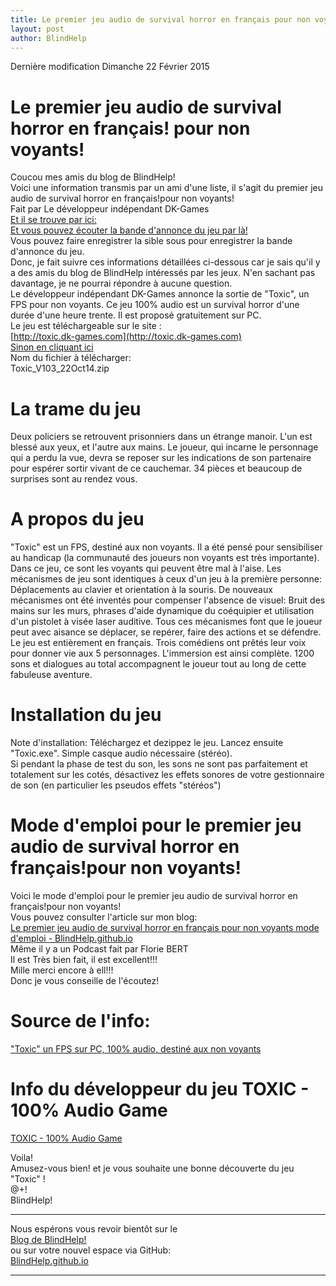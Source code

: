 ```yaml
---
title: Le premier jeu audio de survival horror en français pour non voyants
layout: post
author: BlindHelp
---
```


<footer>Dernière modification Dimanche 22 Février 2015</footer>


# Le premier jeu audio de survival horror en français! pour non voyants!                 
Coucou mes amis du blog de BlindHelp!               
Voici une information transmis par un ami d'une liste, il s'agit du premier jeu audio de survival horror en français!pour non voyants!                            
Fait par Le développeur indépendant DK-Games                 
[Et il se trouve par ici:](http://toxic.dk-games.com/)                 
[Et vous pouvez écouter la bande d'annonce du jeu par là!](http://www.dk-games.com/Toxic-BandeAnnonce-Sep18.mp3)              
Vous pouvez faire enregistrer la sible sous pour enregistrer la bande d'annonce du jeu.                   
Donc, je fait suivre ces informations détaillées ci-dessous car je sais qu'il y a des amis du blog de BlindHelp intéressés par les jeux. N'en sachant pas
davantage, je ne pourrai répondre à aucune question.         
Le développeur indépendant DK-Games annonce la sortie de "Toxic", un FPS pour non voyants. Ce jeu 100% audio est un survival horror d'une durée d'une heure
trente. Il est proposé gratuitement sur PC.                  
Le jeu est téléchargeable sur le site :                
[http://toxic.dk-games.com](http://toxic.dk-games.com)                         
[Sinon en cliquant ici](http://www.dk-games.com/Toxic_V103_22Oct14.zip)              
Nom du fichier à télécharger:                    
Toxic_V103_22Oct14.zip                   

# La trame du jeu
Deux policiers se retrouvent prisonniers dans un étrange manoir. L'un est blessé aux yeux, et l'autre aux mains. Le joueur, qui incarne le personnage qui
a perdu la vue, devra se reposer sur les indications de son partenaire pour espérer sortir vivant de ce cauchemar. 34 pièces et beaucoup de surprises sont
au rendez vous.

# A propos du jeu
"Toxic" est un FPS, destiné aux non voyants. Il a été pensé pour sensibiliser au handicap (la communauté des joueurs non voyants est très importante).                     
Dans ce jeu, ce sont les voyants qui peuvent être mal à l'aise. Les mécanismes de jeu sont identiques à ceux d'un jeu à la première personne: Déplacements
au clavier et orientation à la souris. De nouveaux mécanismes ont été inventés pour compenser l'absence de visuel: Bruit des mains sur les murs, phrases
d'aide dynamique du coéquipier et utilisation d'un pistolet à visée laser auditive. Tous ces mécanismes font que le joueur peut avec aisance se déplacer,
se repérer, faire des actions et se défendre.
Le jeu est entièrement en français. Trois comédiens ont prêtés leur voix pour donner vie aux 5 personnages. L'immersion est ainsi complète. 1200 sons et
dialogues au total accompagnent le joueur tout au long de cette fabuleuse aventure.            

# Installation du jeu
Note d'installation: Téléchargez et dezippez le jeu. Lancez ensuite "Toxic.exe". Simple casque audio nécessaire (stéréo).                     
Si pendant la phase de test du son, les sons ne sont pas parfaitement et totalement sur les cotés, désactivez les effets sonores de votre gestionnaire de son (en particulier les pseudos effets "stéréos")               

# Mode d'emploi pour le premier jeu audio de survival horror en français!pour non voyants!
Voici le mode d'emploi pour le premier jeu audio de survival horror en français!pour non voyants!                
Vous pouvez consulter l'article sur mon blog:                  
[Le premier jeu audio de survival horror en français pour non voyants mode d'emploi - BlindHelp.github.io](https://blindhelp.github.io/Le-premier-jeu-audio-de-survival-horror-en-fran%C3%A7ais-pour-non-voyants-mode-d'emploi/)                   
Même il y a un Podcast fait par Florie BERT           
Il est Très bien fait, il est excellent!!!                  
Mille merci encore à ell!!!           
Donc je vous conseille de l'écoutez!                 

# Source de l'info:
["Toxic" un FPS sur PC, 100% audio, destiné aux non voyants](http://www.afjv.com/news/4572_toxic-un-fps-sur-pc-100-audio-destine-aux-non-voyants.htm)                

# Info du développeur du jeu TOXIC - 100% Audio Game
[TOXIC - 100% Audio Game](http://toxic.dk-games.com/)                   

Voila!          
Amusez-vous bien! et je vous souhaite une bonne découverte du jeu "Toxic" !           
@+!            
BlindHelp!                   

---

Nous espérons vous revoir bientôt sur le      
[Blog de BlindHelp!](http://blindhelp.blogspot.fr/)                    
ou sur  votre nouvel espace via GitHub:                     
[BlindHelp.github.io](https://blindhelp.github.io)                    

---